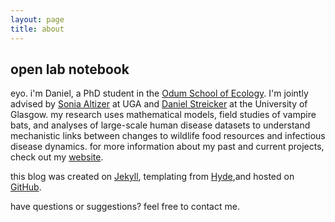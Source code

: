 ```yaml
---
layout: page
title: about
---
```



## open lab notebook

eyo. i'm Daniel, a PhD student in the [Odum School of Ecology](http://www.ecology.uga.edu). I'm jointly advised by [Sonia Altizer](http://altizerlab.uga.edu) at UGA and [Daniel Streicker](http://streickergroup.wordpress.com) at the University of Glasgow. my research uses mathematical models, field studies of vampire bats, and analyses of large-scale human disease datasets to understand mechanistic links between changes to wildlife food resources and infectious disease dynamics. for more information about my past and current projects, check out my [website](http://danieljbecker.weebly.com). 

this blog was created on [Jekyll](http://jekyllrb.com), templating from [Hyde](http://hyde.getpoole.com),and hosted on [GitHub](https://github.com/danieljbecker).

have questions or suggestions? feel free to contact me.
